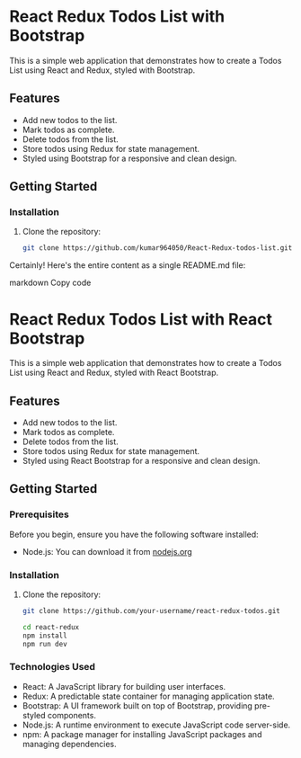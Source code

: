 # React Redux Todos List with Bootstrap

This is a simple web application that demonstrates how to create a Todos List using React and Redux, styled with Bootstrap.

## Features

- Add new todos to the list.
- Mark todos as complete.
- Delete todos from the list.
- Store todos using Redux for state management.
- Styled using Bootstrap for a responsive and clean design.

## Getting Started



### Installation

1. Clone the repository:

   ```sh
   git clone https://github.com/kumar964050/React-Redux-todos-list.git
   
Certainly! Here's the entire content as a single README.md file:

markdown
Copy code
# React Redux Todos List with React Bootstrap

This is a simple web application that demonstrates how to create a Todos List using React and Redux, styled with React Bootstrap.

## Features

- Add new todos to the list.
- Mark todos as complete.
- Delete todos from the list.
- Store todos using Redux for state management.
- Styled using React Bootstrap for a responsive and clean design.

## Getting Started

### Prerequisites

Before you begin, ensure you have the following software installed:

- Node.js: You can download it from [nodejs.org](https://nodejs.org/)

### Installation

1. Clone the repository:

   ```sh
   git clone https://github.com/your-username/react-redux-todos.git

   cd react-redux
   npm install
   npm run dev
### Technologies Used
- React: A JavaScript library for building user interfaces.
- Redux: A predictable state container for managing application state.
- Bootstrap: A UI framework built on top of Bootstrap, providing pre-styled components.
- Node.js: A runtime environment to execute JavaScript code server-side.
- npm: A package manager for installing JavaScript packages and managing dependencies.


